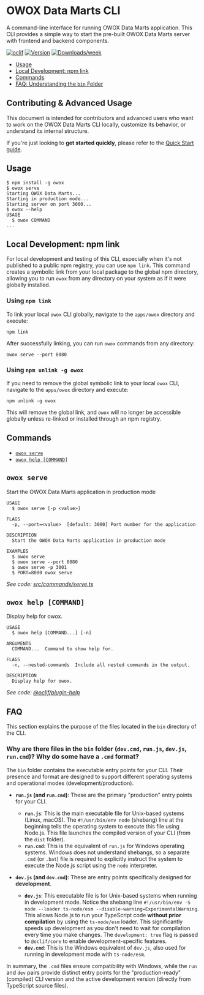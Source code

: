 # OWOX Data Marts CLI

A command-line interface for running OWOX Data Marts application. This CLI provides a simple way to start the pre-built OWOX Data Marts server with frontend and backend components.

[![oclif](https://img.shields.io/badge/cli-oclif-brightgreen.svg)](https://oclif.io)
[![Version](https://img.shields.io/npm/v/owox.svg)](https://npmjs.org/package/owox)
[![Downloads/week](https://img.shields.io/npm/dw/owox.svg)](https://npmjs.org/package/owox)

<!-- toc -->

- [Usage](#usage)
- [Local Development: npm link](#local-development-npm-link)
- [Commands](#commands)
- [FAQ: Understanding the `bin` Folder](#faq)
<!-- tocstop -->

## Contributing & Advanced Usage

This document is intended for contributors and advanced users who want to work on the OWOX Data Marts CLI locally, customize its behavior, or understand its internal structure.

If you're just looking to **get started quickly**, please refer to the [Quick Start guide](./README.md).

## Usage

<!-- usage -->

```sh-session
$ npm install -g owox
$ owox serve
Starting OWOX Data Marts...
Starting in production mode...
Starting server on port 3000...
$ owox --help
USAGE
  $ owox COMMAND
...
```

<!-- usagestop -->

## Local Development: npm link

For local development and testing of this CLI, especially when it's not published to a public npm registry, you can use `npm link`. This command creates a symbolic link from your local package to the global npm directory, allowing you to run `owox` from any directory on your system as if it were globally installed.

### Using `npm link`

To link your local `owox` CLI globally, navigate to the `apps/owox` directory and execute:

```sh-session
npm link
```

After successfully linking, you can run `owox` commands from any directory:

```sh-session
owox serve --port 8080
```

### Using `npm unlink -g owox`

If you need to remove the global symbolic link to your local `owox` CLI, navigate to the `apps/owox` directory and execute:

```sh-session
npm unlink -g owox
```

This will remove the global link, and `owox` will no longer be accessible globally unless re-linked or installed through an npm registry.

## Commands

<!-- commands -->

- [`owox serve`](#owox-serve)
- [`owox help [COMMAND]`](#owox-help-command)

## `owox serve`

Start the OWOX Data Marts application in production mode

```sh-session
USAGE
  $ owox serve [-p <value>]

FLAGS
  -p, --port=<value>  [default: 3000] Port number for the application

DESCRIPTION
  Start the OWOX Data Marts application in production mode

EXAMPLES
  $ owox serve
  $ owox serve --port 8080
  $ owox serve -p 3001
  $ PORT=8080 owox serve
```

_See code: [src/commands/serve.ts](https://github.com/OWOX/owox-data-marts/blob/v0.0.0/src/commands/serve.ts)_

## `owox help [COMMAND]`

Display help for owox.

```sh-session
USAGE
  $ owox help [COMMAND...] [-n]

ARGUMENTS
  COMMAND...  Command to show help for.

FLAGS
  -n, --nested-commands  Include all nested commands in the output.

DESCRIPTION
  Display help for owox.
```

_See code: [@oclif/plugin-help](https://github.com/oclif/plugin-help/blob/v6.0.21/src/commands/help.ts)_

<!-- commandsstop -->

## FAQ

This section explains the purpose of the files located in the `bin` directory of the CLI.

### Why are there files in the `bin` folder (`dev.cmd`, `run.js`, `dev.js`, `run.cmd`)? Why do some have a `.cmd` format?

The `bin` folder contains the executable entry points for your CLI. Their presence and format are designed to support different operating systems and operational modes (development/production).

- **`run.js` (and `run.cmd`)**: These are the primary "production" entry points for your CLI.

  - **`run.js`**: This is the main executable file for Unix-based systems (Linux, macOS). The `#!/usr/bin/env node` (shebang) line at the beginning tells the operating system to execute this file using Node.js. This file launches the compiled version of your CLI (from the `dist` folder).
  - **`run.cmd`**: This is the equivalent of `run.js` for Windows operating systems. Windows does not understand shebangs, so a separate `.cmd` (or `.bat`) file is required to explicitly instruct the system to execute the Node.js script using the `node` interpreter.

- **`dev.js` (and `dev.cmd`)**: These are entry points specifically designed for **development**.
  - **`dev.js`**: This executable file is for Unix-based systems when running in development mode. Notice the shebang line `#!/usr/bin/env -S node --loader ts-node/esm --disable-warning=ExperimentalWarning`. This allows Node.js to run your TypeScript code **without prior compilation** by using the `ts-node/esm` loader. This significantly speeds up development as you don't need to wait for compilation every time you make changes. The `development: true` flag is passed to `@oclif/core` to enable development-specific features.
  - **`dev.cmd`**: This is the Windows equivalent of `dev.js`, also used for running in development mode with `ts-node/esm`.

In summary, the `.cmd` files ensure compatibility with Windows, while the `run` and `dev` pairs provide distinct entry points for the "production-ready" (compiled) CLI version and the active development version (directly from TypeScript source files).
